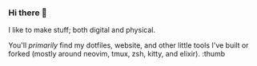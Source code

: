 ### Hi there 👋

I like to make stuff; both digital and physical.

You'll _primarily_ find my dotfiles, website, and other little tools I've built or forked (mostly around neovim, tmux, zsh, kitty, and elixir). :thumb

<!--
**megalithic/megalithic** is a ✨ _special_ ✨ repository because its `README.md` (this file) appears on your GitHub profile.

Here are some ideas to get you started:

- 🔭 I’m currently working on ...
- 🌱 I’m currently learning ...
- 👯 I’m looking to collaborate on ...
- 🤔 I’m looking for help with ...
- 💬 Ask me about ...
- 📫 How to reach me: ...
- 😄 Pronouns: ...
- ⚡ Fun fact: ...
-->
